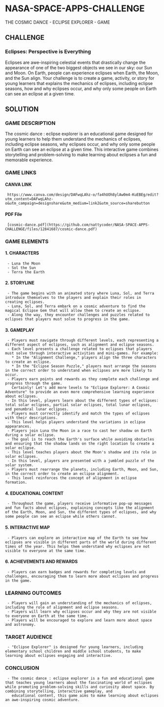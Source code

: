 # NASA-SPACE-APPS-CHALLENGE
THE COSMIC DANCE - ECLIPSE EXPLORER - GAME

## CHALLENGE
### Eclipses: Perspective is Everything
Eclipses are awe-inspiring celestial events that drastically change the appearance of one of the two biggest objects we see in our sky: our Sun and Moon. On Earth, people can experience eclipses when Earth, the Moon, and the Sun align. Your challenge is to create a game, activity, or story for young learners that explains the mechanics of eclipses, including eclipse seasons, how and why eclipses occur, and why only some people on Earth can see an eclipse at a given time.

## SOLUTION
### GAME DESCRIPTION 
The cosmic dance : eclipse explorer is an educational game designed for young learners to help them understand the mechanics of eclipses, including eclipse seasons, why eclipses occur, and why only some people on Earth can see an eclipse at a given time. This interactive game combines storytelling and problem-solving to make learning about eclipses a fun and memorable experience.

### GAME LINKS
#### CANVA LINK
     https://www.canva.com/design/DAFwqLAhz-o/fa4hUOh8ylAw0m4-KuEBEg/edit?utm_content=DAFwqLAhz-o&utm_campaign=designshare&utm_medium=link2&utm_source=sharebutton
#### PDF File
     [cosmic-dance.pdf](https://github.com/nattycoder/NASA-SPACE-APPS-CHALLENGE/files/12841687/cosmic-dance.pdf)

### GAME ELEMENTS
#### 1. CHARACTERS
     - Luna the Moon
     - Sol the Sun
     - Terra the Earth
     
#### 2. STORYLINE
     - The game begins with an animated story where Luna, Sol, and Terra introduce themselves to the players and explain their roles in creating eclipses.
     - Luna, Sol, and Terra embark on a cosmic adventure to find the magical Eclipse Gem that will allow them to create an eclipse.
     - Along the way, they encounter challenges and puzzles related to eclipses that players must solve to progress in the game.
     
#### 3. GAMEPLAY
     - Players must navigate through different levels, each representing a different aspect of eclipses, such as alignment and eclipse seasons.
     - Each level presents a challenge related to eclipses that players must solve through interactive activities and mini-games. For example:
       * In the "Alignment Challenge," players align the three characters to create an eclipse.
       * In the "Eclipse Season Puzzle," players must arrange the seasons in the correct order to understand when eclipses are more likely to occur.
     - Players earn points and rewards as they complete each challenge and progress through the game.
       Certainly! Let's add more levels to "Eclipse Explorer: A Cosmic Adventure" to provide an even more comprehensive learning experience about eclipses.
     - In this level, players learn about the different types of eclipses: total solar eclipses, partial solar eclipses, total lunar eclipses, and penumbral lunar eclipses.
     - Players must correctly identify and match the types of eclipses with their descriptions.
     - This level helps players understand the variations in eclipse appearances.
     - Players join Luna the Moon in a race to cast her shadow on Earth during a solar eclipse.
     - The goal is to reach the Earth's surface while avoiding obstacles and ensuring that the shadow lands on the right location to create a solar eclipse.
     - This level teaches players about the Moon's shadow and its role in solar eclipses.
     - In this level, players are presented with a jumbled puzzle of the solar system.
     - Players must rearrange the planets, including Earth, Moon, and Sun, in the correct order to create an eclipse alignment.
     - This level reinforces the concept of alignment in eclipse formation.
     
#### 4. EDUCATIONAL CONTENT
     - Throughout the game, players receive informative pop-up messages and fun facts about eclipses, explaining concepts like the alignment of the Earth, Moon, and Sun, the different types of eclipses, and why some people can see an eclipse while others cannot.

#### 5. INTERACTIVE MAP
     - Players can explore an interactive map of the Earth to see how eclipses are visible in different parts of the world during different times of the year. This helps them understand why eclipses are not visible to everyone at the same time.

#### 6. ACHIEVEMENTS AND REWARDS
     - Players can earn badges and rewards for completing levels and challenges, encouraging them to learn more about eclipses and progress in the game.

### LEARNING OUTCOMES
     - Players will gain an understanding of the mechanics of eclipses, including the role of alignment and eclipse seasons.
     - Players will learn why eclipses occur and why they are not visible to everyone on Earth at the same time.
     - Players will be encouraged to explore and learn more about space and astronomy.
     
### TARGET AUDIENCE
     - "Eclipse Explorer" is designed for young learners, including elementary school children and middle school students, to make learning about eclipses engaging and interactive.
     
### CONCLUSION
     - The cosmic dance : eclipse explorer is a fun and educational game that teaches young learners about the fascinating world of eclipses while promoting problem-solving skills and curiosity about space. By combining storytelling, interactive gameplay, and   
       educational content, this game aims to make learning about eclipses an awe-inspiring cosmic adventure.

